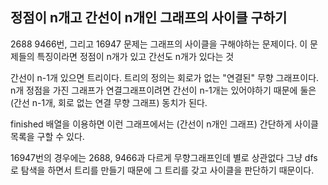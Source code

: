
## 정점이 n개고 간선이 n개인 그래프의 사이클 구하기

2688 9466번, 그리고 16947 문제는 그래프의 사이클을 구해야하는 문제이다.
이 문제들의 특징이라면 정점이 n개가 있고
간선도 n개가 있다는 것

간선이 n-1개 있으면 트리이다.
트리의 정의는 회로가 없는 "연결된" 무향 그래프이다.
n개 정점을 가진 그래프가 연결그래프이려면 간선이 n-1개는 있어야하기 때문에 둘은(간선 n-1개, 회로 없는 연결 무향 그래프) 동치가 된다.

finished 배열을 이용하면 이런 그래프에서는 (간선이 n개인 그래프) 간단하게 사이클 목록을 구할 수 있다.

16947번의 경우에는 2688, 9466과 다르게 무향그래프인데
별로 상관없다 그냥 dfs로 탐색을 하면서 트리를 만들기 때문에 그 트리를 갖고 사이클을 판단하기 때문이다.
